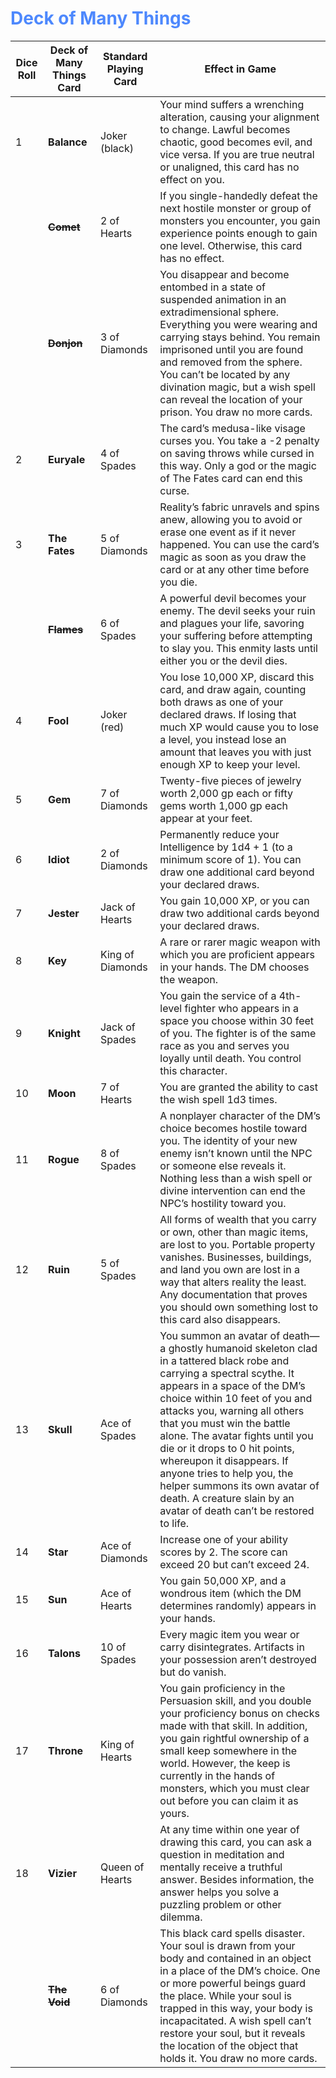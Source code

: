 # <font color = 4d88fd>Deck of Many Things</font>

| Dice Roll | **Deck of Many Things Card** | **Standard Playing Card** | **Effect in Game**                                                                                                                                                                                                                                                                                                                                                                                                                                                                              |
| --------- | ---------------------------- | ------------------------- | ----------------------------------------------------------------------------------------------------------------------------------------------------------------------------------------------------------------------------------------------------------------------------------------------------------------------------------------------------------------------------------------------------------------------------------------------------------------------------------------------- |
| 1         | **Balance**                  | Joker (black)             | Your mind suffers a wrenching alteration, causing your alignment to change. Lawful becomes chaotic, good becomes evil, and vice versa. If you are true neutral or unaligned, this card has no effect on you.                                                                                                                                                                                                                                                                                    |
|           | **~~Comet~~**                | 2 of Hearts               | If you single-handedly defeat the next hostile monster or group of monsters you encounter, you gain experience points enough to gain one level. Otherwise, this card has no effect.                                                                                                                                                                                                                                                                                                             |
|           | **~~Donjon~~**               | 3 of Diamonds             | You disappear and become entombed in a state of suspended animation in an extradimensional sphere. Everything you were wearing and carrying stays behind. You remain imprisoned until you are found and removed from the sphere. You can’t be located by any divination magic, but a wish spell can reveal the location of your prison. You draw no more cards.                                                                                                                                 |
| 2         | **Euryale**                  | 4 of Spades               | The card’s medusa-like visage curses you. You take a -2 penalty on saving throws while cursed in this way. Only a god or the magic of The Fates card can end this curse.                                                                                                                                                                                                                                                                                                                        |
| 3         | **The Fates**                | 5 of Diamonds             | Reality’s fabric unravels and spins anew, allowing you to avoid or erase one event as if it never happened. You can use the card’s magic as soon as you draw the card or at any other time before you die.                                                                                                                                                                                                                                                                                      |
|           | **~~Flames~~**               | 6 of Spades               | A powerful devil becomes your enemy. The devil seeks your ruin and plagues your life, savoring your suffering before attempting to slay you. This enmity lasts until either you or the devil dies.                                                                                                                                                                                                                                                                                              |
| 4         | **Fool**                     | Joker (red)               | You lose 10,000 XP, discard this card, and draw again, counting both draws as one of your declared draws. If losing that much XP would cause you to lose a level, you instead lose an amount that leaves you with just enough XP to keep your level.                                                                                                                                                                                                                                            |
| 5         | **Gem**                      | 7 of Diamonds             | Twenty-five pieces of jewelry worth 2,000 gp each or fifty gems worth 1,000 gp each appear at your feet.                                                                                                                                                                                                                                                                                                                                                                                        |
| 6         | **Idiot**                    | 2 of Diamonds             | Permanently reduce your Intelligence by 1d4 + 1 (to a minimum score of 1). You can draw one additional card beyond your declared draws.                                                                                                                                                                                                                                                                                                                                                         |
| 7         | **Jester**                   | Jack of Hearts            | You gain 10,000 XP, or you can draw two additional cards beyond your declared draws.                                                                                                                                                                                                                                                                                                                                                                                                            |
| 8         | **Key**                      | King of Diamonds          | A rare or rarer magic weapon with which you are proficient appears in your hands. The DM chooses the weapon.                                                                                                                                                                                                                                                                                                                                                                                    |
| 9         | **Knight**                   | Jack of Spades            | You gain the service of a 4th-level fighter who appears in a space you choose within 30 feet of you. The fighter is of the same race as you and serves you loyally until death. You control this character.                                                                                                                                                                                                                                                                                     |
| 10        | **Moon**                     | 7 of Hearts               | You are granted the ability to cast the wish spell 1d3 times.                                                                                                                                                                                                                                                                                                                                                                                                                                   |
| 11        | **Rogue**                    | 8 of Spades               | A nonplayer character of the DM’s choice becomes hostile toward you. The identity of your new enemy isn’t known until the NPC or someone else reveals it. Nothing less than a wish spell or divine intervention can end the NPC’s hostility toward you.                                                                                                                                                                                                                                         |
| 12        | **Ruin**                     | 5 of Spades               | All forms of wealth that you carry or own, other than magic items, are lost to you. Portable property vanishes. Businesses, buildings, and land you own are lost in a way that alters reality the least. Any documentation that proves you should own something lost to this card also disappears.                                                                                                                                                                                              |
| 13        | **Skull**                    | Ace of Spades             | You summon an avatar of death—a ghostly humanoid skeleton clad in a tattered black robe and carrying a spectral scythe. It appears in a space of the DM’s choice within 10 feet of you and attacks you, warning all others that you must win the battle alone. The avatar fights until you die or it drops to 0 hit points, whereupon it disappears. If anyone tries to help you, the helper summons its own avatar of death. A creature slain by an avatar of death can’t be restored to life. |
| 14        | **Star**                     | Ace of Diamonds           | Increase one of your ability scores by 2. The score can exceed 20 but can’t exceed 24.                                                                                                                                                                                                                                                                                                                                                                                                          |
| 15        | **Sun**                      | Ace of Hearts             | You gain 50,000 XP, and a wondrous item (which the DM determines randomly) appears in your hands.                                                                                                                                                                                                                                                                                                                                                                                               |
| 16        | **Talons**                   | 10 of Spades              | Every magic item you wear or carry disintegrates. Artifacts in your possession aren’t destroyed but do vanish.                                                                                                                                                                                                                                                                                                                                                                                  |
| 17        | **Throne**                   | King of Hearts            | You gain proficiency in the Persuasion skill, and you double your proficiency bonus on checks made with that skill. In addition, you gain rightful ownership of a small keep somewhere in the world. However, the keep is currently in the hands of monsters, which you must clear out before you can claim it as yours.                                                                                                                                                                        |
| 18        | **Vizier**                   | Queen of Hearts           | At any time within one year of drawing this card, you can ask a question in meditation and mentally receive a truthful answer. Besides information, the answer helps you solve a puzzling problem or other dilemma.                                                                                                                                                                                                                                                                             |
|           | **~~The Void~~**             | 6 of Diamonds             | This black card spells disaster. Your soul is drawn from your body and contained in an object in a place of the DM’s choice. One or more powerful beings guard the place. While your soul is trapped in this way, your body is incapacitated. A wish spell can’t restore your soul, but it reveals the location of the object that holds it. You draw no more cards.                                                                                                                            |

